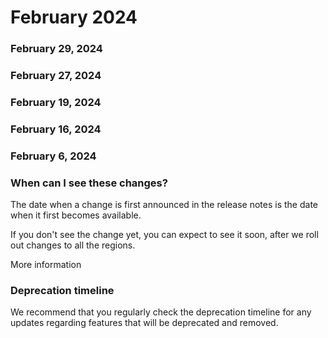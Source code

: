 ﻿# February 2024


### February 29, 2024




### February 27, 2024




### February 19, 2024




### February 16, 2024




### February 6, 2024




### When can I see these changes?

The date when a change is first announced in the release notes is the date when it first becomes available.

If you don't see the change yet, you can expect to see it soon, after we roll out changes to all the regions.

More information


### Deprecation timeline

We recommend that you regularly check the deprecation timeline for any updates regarding features that will be deprecated and removed.

